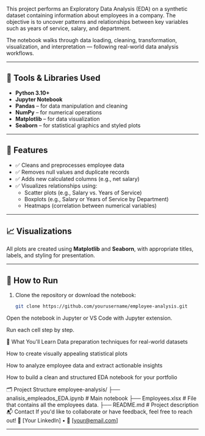 This project performs an Exploratory Data Analysis (EDA) on a synthetic dataset containing information about employees in a company. The objective is to uncover patterns and relationships between key variables such as years of service, salary, and department.  

The notebook walks through data loading, cleaning, transformation, visualization, and interpretation — following real-world data analysis workflows.

---

## 🔧 Tools & Libraries Used

- **Python 3.10+**
- **Jupyter Notebook**  
- **Pandas** – for data manipulation and cleaning  
- **NumPy** – for numerical operations  
- **Matplotlib** – for data visualization  
- **Seaborn** – for statistical graphics and styled plots

---

## 🚀 Features

- ✅ Cleans and preprocesses employee data  
- ✅ Removes null values and duplicate records  
- ✅ Adds new calculated columns (e.g., net salary)  
- ✅ Visualizes relationships using:
  - Scatter plots (e.g., Salary vs. Years of Service)
  - Boxplots (e.g., Salary or Years of Service by Department)
  - Heatmaps (correlation between numerical variables)

---

## 📈 Visualizations

All plots are created using **Matplotlib** and **Seaborn**, with appropriate titles, labels, and styling for presentation.

---

## 📌 How to Run

1. Clone the repository or download the notebook:
   ```bash
   git clone https://github.com/yourusername/employee-analysis.git
Open the notebook in Jupyter or VS Code with Jupyter extension.

Run each cell step by step.

🧠 What You'll Learn
Data preparation techniques for real-world datasets

How to create visually appealing statistical plots

How to analyze employee data and extract actionable insights

How to build a clean and structured EDA notebook for your portfolio

🗂️ Project Structure
employee-analysis/
├── analisis_empleados_EDA.ipynb   # Main notebook
├── Employees.xlsx                 # File that contains all the employees data.
├── README.md                      # Project description
📬 Contact
If you'd like to collaborate or have feedback, feel free to reach out!
🔗 [Your LinkedIn] • 📧 [your@email.com]

---






